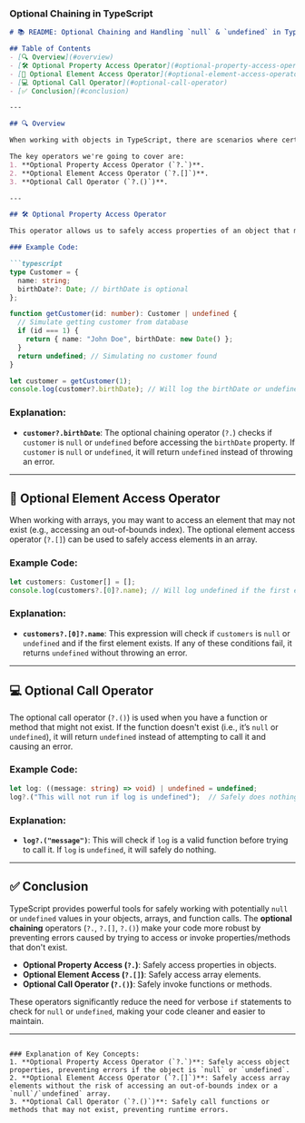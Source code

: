 
### Optional Chaining in TypeScript

```markdown
# 📚 README: Optional Chaining and Handling `null` & `undefined` in TypeScript

## Table of Contents
- [🔍 Overview](#overview)
- [🛠️ Optional Property Access Operator](#optional-property-access-operator)
- [🔢 Optional Element Access Operator](#optional-element-access-operator)
- [💻 Optional Call Operator](#optional-call-operator)
- [✅ Conclusion](#conclusion)

---

## 🔍 Overview

When working with objects in TypeScript, there are scenarios where certain properties or methods might not exist. In these cases, accessing them could lead to errors if we don't properly check for `null` or `undefined`. TypeScript provides a set of operators that allow us to access properties safely, even if the object or its property is `null` or `undefined`.

The key operators we're going to cover are:
1. **Optional Property Access Operator (`?.`)**.
2. **Optional Element Access Operator (`?.[]`)**.
3. **Optional Call Operator (`?.()`)**.

---

## 🛠️ Optional Property Access Operator

This operator allows us to safely access properties of an object that might be `null` or `undefined`. If the object or property is `null` or `undefined`, it will return `undefined` instead of throwing an error.

### Example Code:

```typescript
type Customer = {
  name: string;
  birthDate?: Date; // birthDate is optional
};

function getCustomer(id: number): Customer | undefined {
  // Simulate getting customer from database
  if (id === 1) {
    return { name: "John Doe", birthDate: new Date() };
  }
  return undefined; // Simulating no customer found
}

let customer = getCustomer(1);
console.log(customer?.birthDate); // Will log the birthDate or undefined if no customer
```

### Explanation:
- **`customer?.birthDate`**: The optional chaining operator (`?.`) checks if `customer` is `null` or `undefined` before accessing the `birthDate` property. If `customer` is `null` or `undefined`, it will return `undefined` instead of throwing an error.

---

## 🔢 Optional Element Access Operator

When working with arrays, you may want to access an element that may not exist (e.g., accessing an out-of-bounds index). The optional element access operator (`?.[]`) can be used to safely access elements in an array.

### Example Code:

```typescript
let customers: Customer[] = [];
console.log(customers?.[0]?.name); // Will log undefined if the first element is not found
```

### Explanation:
- **`customers?.[0]?.name`**: This expression will check if `customers` is `null` or `undefined` and if the first element exists. If any of these conditions fail, it returns `undefined` without throwing an error.

---

## 💻 Optional Call Operator

The optional call operator (`?.()`) is used when you have a function or method that might not exist. If the function doesn't exist (i.e., it’s `null` or `undefined`), it will return `undefined` instead of attempting to call it and causing an error.

### Example Code:

```typescript
let log: ((message: string) => void) | undefined = undefined;
log?.("This will not run if log is undefined");  // Safely does nothing
```

### Explanation:
- **`log?.("message")`**: This will check if `log` is a valid function before trying to call it. If `log` is `undefined`, it will safely do nothing.

---

## ✅ Conclusion

TypeScript provides powerful tools for safely working with potentially `null` or `undefined` values in your objects, arrays, and function calls. The **optional chaining** operators (`?.`, `?.[]`, `?.()`) make your code more robust by preventing errors caused by trying to access or invoke properties/methods that don't exist.

- **Optional Property Access (`?.`)**: Safely access properties in objects.
- **Optional Element Access (`?.[]`)**: Safely access array elements.
- **Optional Call Operator (`?.()`)**: Safely invoke functions or methods.

These operators significantly reduce the need for verbose `if` statements to check for `null` or `undefined`, making your code cleaner and easier to maintain.

---
```

### Explanation of Key Concepts:
1. **Optional Property Access Operator (`?.`)**: Safely access object properties, preventing errors if the object is `null` or `undefined`.
2. **Optional Element Access Operator (`?.[]`)**: Safely access array elements without the risk of accessing an out-of-bounds index or a `null`/`undefined` array.
3. **Optional Call Operator (`?.()`)**: Safely call functions or methods that may not exist, preventing runtime errors.
